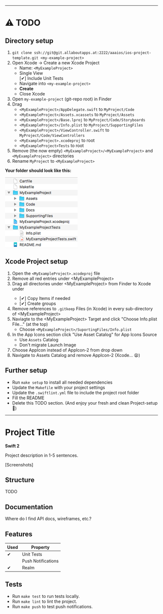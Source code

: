--------

<start TODO>

# ⚠️ TODO

## Directory setup
1. `git clone ssh://git@git.allaboutapps.at:2222/aaaios/ios-project-template.git <my-example-project>`
2. Open Xcode -> Create a new Xcode Project
	* Name: `<MyExampleProject>`
	* Single View  
	[✔] Include Unit Tests
	* Navigate into `<my-example-project>`
	* **Create**
	* Close Xcode
3. Open `my-example-project` (git-repo root) in Finder
4. Drag
	* `<MyExampleProject>/AppDelegate.swift` to `MyProject/Code`
	* `<MyExampleProject>/Assets.xcassets` to `MyProject/Assets`
	* `<MyExampleProject>/Base.lproj` to `MyProject/Code/Storyboards`
	* `<MyExampleProject>/Info.plist` to `MyProject/SupportingFiles`
	* `<MyExampleProject>/ViewController.swift` to `MyProject/Code/ViewControllers`
	* `<MyExampleProject>.xcodeproj` to root
	* `<MyExampleProject>Tests` to root
5. Remove (the now empty) `<MyExampleProject>/<MyExampleProject>` and `<MyExampleProject>` directories
6. Rename `MyProject` to `<MyExampleProject>`

**Your folder should look like this:**  

![Directory Tree](dir_tree.png)

## Xcode Project setup
1. Open the `<MyExampleProject>.xcodeproj` file
2. Remove all red entries under \<MyExampleProject>
3. Drag all directories under \<MyExampleProject> from Finder to Xcode under <MyExampleProject>
	* [✔] Copy Items if needed
	* [✔] Create groups
4. Remove references to `.gitkeep` Files (in Xcode) in every sub-directory of \<MyExampleProject>
5. Naviagte to the \<MyExampleProject> Target and click "Choose Info.plist File..." (at the top)
	* Choose `<MyExampleProject>/SuportingFiles/Info.plist`
6. In the App Icons section click "Use Asset Catalog" for App Icons Source
	* Use `Assets` Catalog
	* Don't migrate Launch Image
7. Choose AppIcon instead of AppIcon-2 from drop down
8. Navigate to Assets Catalog and remove AppIcon-2 (Xcode... 😫)


## Further setup
* Run `make setup` to install all needed dependencies
* Update the `Makefile` with your project settings
* Update the `.swiftlint.yml` file to include the project root folder 
* Fill the README
* Delete this TODO section. (And enjoy your fresh and clean Project-setup 🙌)

<end TODO>

--------


# Project Title

**Swift 2**

Project description in 1-5 sentences.

[Screenshots]

## Structure

TODO

## Documentation

Where do I find API docs, wireframes, etc.?

## Features

| Used | Property |
|------|----------|
| ✔    | Unit Tests
|      | Push Notifications 
| ✔    | Realm

## Tests

* Run `make test` to run tests locally.
* Run `make lint` to lint the project.
* Run `make push` to test push notifications.